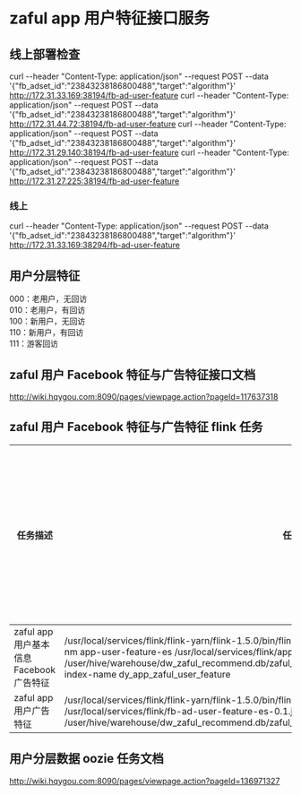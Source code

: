 # zaful app 用户特征接口服务
## 线上部署检查
curl --header "Content-Type: application/json" --request POST --data '{"fb_adset_id":"23843238186800488","target":"algorithm"}' http://172.31.33.169:38194/fb-ad-user-feature
curl --header "Content-Type: application/json" --request POST --data '{"fb_adset_id":"23843238186800488","target":"algorithm"}' http://172.31.44.72:38194/fb-ad-user-feature
curl --header "Content-Type: application/json" --request POST --data '{"fb_adset_id":"23843238186800488","target":"algorithm"}' http://172.31.29.140:38194/fb-ad-user-feature
curl --header "Content-Type: application/json" --request POST --data '{"fb_adset_id":"23843238186800488","target":"algorithm"}' http://172.31.27.225:38194/fb-ad-user-feature
### 线上
curl --header "Content-Type: application/json" --request POST --data '{"fb_adset_id":"23843238186800488","target":"algorithm"}' http://172.31.33.169:38294/fb-ad-user-feature

## 用户分层特征
000：老用户，无回访 <br>
010：老用户，有回访 <br>
100：新用户，无回访 <br>
110：新用户，有回访 <br>
111：游客回访

## zaful 用户 Facebook 特征与广告特征接口文档
http://wiki.hqygou.com:8090/pages/viewpage.action?pageId=117637318

## zaful 用户 Facebook 特征与广告特征 flink 任务

|任务描述|任务执行命令|任务运行时间|是否集成到当前工程调度管理|对应flink工程|数据来源|
|---|---|---|---|---|---|
|zaful app 用户基本信息Facebook 广告特征|/usr/local/services/flink/flink-yarn/flink-1.5.0/bin/flink run -d -m yarn-cluster -yn 1 -yjm 1024 -ytm 1024 -s 1 -nm app-user-feature-es /usr/local/services/flink/app-user-feature-es-0.1.jar --job.hdfs.path /user/hive/warehouse/dw_zaful_recommend.db/zaful_app_abset_id_user_fb_cookieid_fb/add_time=20190612/ --index-name dy_app_zaful_user_feature|0:30am|是|http://gitlab.egomsl.com/BTS/flink-realtime-counter/tree/master/app-user-feature-es|大数据hdfs|
|zaful app 用户广告特征|/usr/local/services/flink/flink-yarn/flink-1.5.0/bin/flink run -d -m yarn-cluster -yn 1 -yjm 1024 -ytm 1024 /usr/local/services/flink/fb-ad-user-feature-es-0.1.jar --job.hdfs.path /user/hive/warehouse/dw_zaful_recommend.db/zaful_app_abset_id_user_fb_all_every_hour/add_time=2019032103|每小时全量|是|http://gitlab.egomsl.com/BTS/flink-realtime-counter/tree/master/fb-ad-user-feature-es|大数据hdfs|

## 用户分层数据 oozie 任务文档
http://wiki.hqygou.com:8090/pages/viewpage.action?pageId=136971327